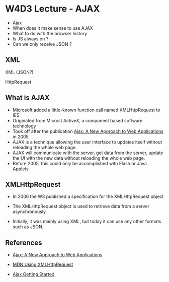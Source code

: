 # W4D3 Lecture - AJAX

- Ajax
- When does it make sense to use AJAX
- What to do with the browser history
- Is JS always on ?
- Can we only receive JSON ?

## XML

XML (JSON?)
<post>

  <title>...</title>
</post>

HttpRequest

## What is AJAX

- Microsoft added a little-known function call named XMLHttpRequest to IE5
- Originated from Microst ActiveX, a component based software technology
- Took off after the publication [Ajax: A New Approach to Web Applications](https://www.semanticscholar.org/paper/Ajax%3A-A-new-approach-to-web-applications-Garrett/c440ae765ff19ddd3deda24a92ac39cef9570f1e) in 2005
- AJAX is a technique allowing the user interface to updates itself without reloading the whole web page.
- AJAX will communicate with the server, get data from the server, update the UI with the new data without reloading the whole web page.
- Before 2005, this could only be accomplished with Flash or Java Applets

## XMLHttpRequest

- In 2006 the W3 published a specification for the XMLHttpRequest object

- The XMLHttpRequest object is used to retrieve data from a server asynchronously.

- Initially, it was mainly using XML, but today it can use any other formats such as JSON.

## References

- [Ajax: A New Approach to Web Applications](https://www.semanticscholar.org/paper/Ajax%3A-A-new-approach-to-web-applications-Garrett/c440ae765ff19ddd3deda24a92ac39cef9570f1e)

- [MDN Using XMLHttpRequest](https://developer.mozilla.org/en-US/docs/Web/API/XMLHttpRequest/Using_XMLHttpRequest)

- [Ajax Getting Started](https://developer.mozilla.org/en-US/docs/Web/Guide/AJAX/Getting_Started)
